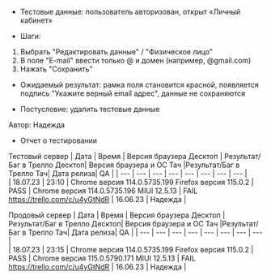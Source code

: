 * Тестовые данные: пользователь авторизован, открыт «Личный кабинет»

* Шаги:
1.	Выбрать "Редактировать данные" / "Физическое лицо"
2.	В поле "E-mail" ввести только @ и домен (например, @gmail.com)
3.	Нажать "Сохранить"

* Ожидаемый результат: рамка поля становится красной, появляется подпись "Укажите верный email адрес", данные не сохраняются

* Постусловие: удалить тестовые данные

Автор: Надежда

* Отчет о тестировании
  
Тестовый сервер
| Дата | Время | Версия браузера Десктоп | Результат/Баг в Трелло Десктоп|  Версия браузера и ОС Тач |Результат/Баг в Трелло Тач| Дата релиза| QA  |
| --- | --- | --- | --- |  --- | --- | --- | --- |   
| 18.07.23 | 23:10 | Chrome версия 114.0.5735.199 Firefox версия 115.0.2 | PASS | Chrome версия 114.0.5735.196 MIUI 12.5.13 | FAIL https://trello.com/c/u4yGtNdR | 16.06.23 | Надежда |  

Продовый сервер
| Дата | Время | Версия браузера Десктоп | Результат/Баг в Трелло Десктоп|  Версия браузера и ОС Тач |Результат/Баг в Трелло Тач| Дата релиза| QA |
| --- | --- | --- | --- |  --- | --- | --- | --- |   
| 18.07.23 | 23:15 | Chrome версия 114.0.5735.199 Firefox версия 115.0.2 | PASS | Chrome версия 115.0.5790.171 MIUI 12.5.13 | FAIL https://trello.com/c/u4yGtNdR | 16.06.23 | Надежда |  